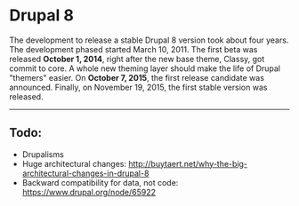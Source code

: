 # Drupal 8

The development to release a stable Drupal 8 version took about four years. The development phased started March 10, 2011. The first beta was released **October 1, 2014**, right after the new base theme, Classy, got commit to core. A whole new theming layer should make the life of Drupal "themers" easier. On **October 7, 2015**, the first release candidate was announced. Finally, on November 19, 2015, the first stable version was released.

----

## Todo:

- Drupalisms
- Huge architectural changes: http://buytaert.net/why-the-big-architectural-changes-in-drupal-8
- Backward compatibility for data, not code: https://www.drupal.org/node/65922
